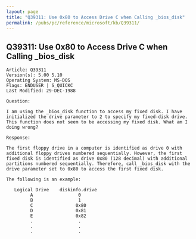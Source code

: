 ```yaml
---
layout: page
title: "Q39311: Use 0x80 to Access Drive C when Calling _bios_disk"
permalink: /pubs/pc/reference/microsoft/kb/Q39311/
---
```


## Q39311: Use 0x80 to Access Drive C when Calling _bios_disk

	Article: Q39311
	Version(s): 5.00 5.10
	Operating System: MS-DOS
	Flags: ENDUSER | S_QUICKC
	Last Modified: 29-DEC-1988
	
	Question:
	
	I am using the _bios_disk function to access my fixed disk. I have
	initialized the drive parameter to 2 to specify my fixed-disk drive.
	This function does not seem to be accessing my fixed disk. What am I
	doing wrong?
	
	Response:
	
	The first floppy drive in a computer is identified as drive 0 with
	additional floppy drives numbered sequentially. However, the first
	fixed disk is identified as drive 0x80 (128 decimal) with additional
	partitions numbered sequentially. Therefore, call _bios_disk with the
	drive parameter set to 0x80 to access the first fixed disk.
	
	The following is an example:
	
	   Logical Drive    diskinfo.drive
	         A                 0
	         B                 1
	         C                0x80
	         D                0x81
	         E                0x82
	         .                 .
	         .                 .
	         .                 .

